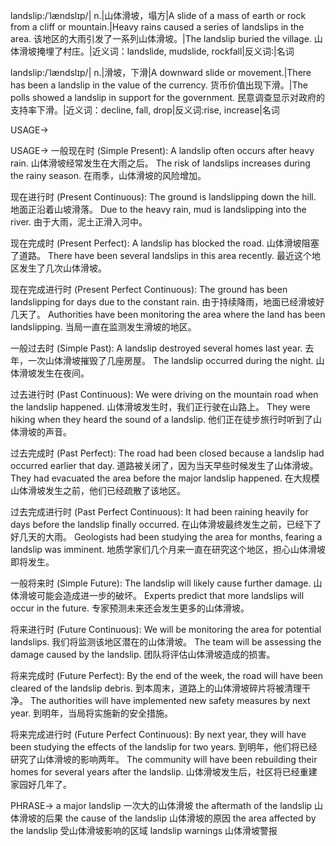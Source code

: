 landslip:/ˈlændslɪp/| n.|山体滑坡，塌方|A slide of a mass of earth or rock from a cliff or mountain.|Heavy rains caused a series of landslips in the area. 该地区的大雨引发了一系列山体滑坡。|The landslip buried the village. 山体滑坡掩埋了村庄。|近义词：landslide, mudslide, rockfall|反义词:|名词

landslip:/ˈlændslɪp/| n.|滑坡，下滑|A downward slide or movement.|There has been a landslip in the value of the currency. 货币价值出现下滑。|The polls showed a landslip in support for the government. 民意调查显示对政府的支持率下滑。|近义词：decline, fall, drop|反义词:rise, increase|名词


USAGE->

USAGE->
一般现在时 (Simple Present):
A landslip often occurs after heavy rain.  山体滑坡经常发生在大雨之后。
The risk of landslips increases during the rainy season. 在雨季，山体滑坡的风险增加。


现在进行时 (Present Continuous):
The ground is landslipping down the hill.  地面正沿着山坡滑落。
Due to the heavy rain, mud is landslipping into the river. 由于大雨，泥土正滑入河中。


现在完成时 (Present Perfect):
A landslip has blocked the road.  山体滑坡阻塞了道路。
There have been several landslips in this area recently.  最近这个地区发生了几次山体滑坡。


现在完成进行时 (Present Perfect Continuous):
The ground has been landslipping for days due to the constant rain. 由于持续降雨，地面已经滑坡好几天了。
Authorities have been monitoring the area where the land has been landslipping. 当局一直在监测发生滑坡的地区。



一般过去时 (Simple Past):
A landslip destroyed several homes last year.  去年，一次山体滑坡摧毁了几座房屋。
The landslip occurred during the night. 山体滑坡发生在夜间。


过去进行时 (Past Continuous):
We were driving on the mountain road when the landslip happened.  山体滑坡发生时，我们正行驶在山路上。
They were hiking when they heard the sound of a landslip. 他们正在徒步旅行时听到了山体滑坡的声音。


过去完成时 (Past Perfect):
The road had been closed because a landslip had occurred earlier that day.  道路被关闭了，因为当天早些时候发生了山体滑坡。
They had evacuated the area before the major landslip happened. 在大规模山体滑坡发生之前，他们已经疏散了该地区。


过去完成进行时 (Past Perfect Continuous):
It had been raining heavily for days before the landslip finally occurred.  在山体滑坡最终发生之前，已经下了好几天的大雨。
Geologists had been studying the area for months, fearing a landslip was imminent. 地质学家们几个月来一直在研究这个地区，担心山体滑坡即将发生。



一般将来时 (Simple Future):
The landslip will likely cause further damage. 山体滑坡可能会造成进一步的破坏。
Experts predict that more landslips will occur in the future. 专家预测未来还会发生更多的山体滑坡。


将来进行时 (Future Continuous):
We will be monitoring the area for potential landslips. 我们将监测该地区潜在的山体滑坡。
The team will be assessing the damage caused by the landslip. 团队将评估山体滑坡造成的损害。


将来完成时 (Future Perfect):
By the end of the week, the road will have been cleared of the landslip debris.  到本周末，道路上的山体滑坡碎片将被清理干净。
The authorities will have implemented new safety measures by next year.  到明年，当局将实施新的安全措施。


将来完成进行时 (Future Perfect Continuous):
By next year, they will have been studying the effects of the landslip for two years.  到明年，他们将已经研究了山体滑坡的影响两年。
The community will have been rebuilding their homes for several years after the landslip.  山体滑坡发生后，社区将已经重建家园好几年了。


PHRASE->
a major landslip  一次大的山体滑坡
the aftermath of the landslip  山体滑坡的后果
the cause of the landslip  山体滑坡的原因
the area affected by the landslip 受山体滑坡影响的区域
landslip warnings  山体滑坡警报
